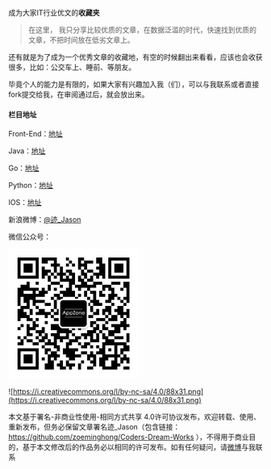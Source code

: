 成为大家IT行业优文的**收藏夹**

> 在这里， 我只分享比较优质的文章，在数据泛滥的时代，快速找到优质的文章，不把时间放在低劣文章上。

还有就是为了成为一个优秀文章的收藏地，有空的时候翻出来看看，应该也会收获很多，比如：公交车上、睡前、等朋友。

毕竟个人的能力是有限的，如果大家有兴趣加入我（们），可以与我联系或者直接fork提交给我，在审阅通过后，就会放出来。

#### 栏目地址

Front-End：[地址](https://github.com/zoeminghong/Coders-Dream-Works/blob/master/front-end/front-end.md)

Java：[地址](https://github.com/zoeminghong/Coders-Dream-Works/blob/master/java/java.md)

Go：[地址](https://github.com/zoeminghong/Coders-Dream-Works/blob/master/go/go.md)

Python：[地址](https://github.com/zoeminghong/Coders-Dream-Works/blob/master/python/python.md)

IOS：[地址](https://github.com/zoeminghong/Coders-Dream-Works/blob/master/ios/ios.md)



新浪微博：[@迹_Jason](http://weibo.com/jasongoo123)

微信公众号：

![](./appzone.jpeg)

![https://i.creativecommons.org/l/by-nc-sa/4.0/88x31.png](https://i.creativecommons.org/l/by-nc-sa/4.0/88x31.png)

本文基于署名-非商业性使用-相同方式共享 4.0许可协议发布，欢迎转载、使用、重新发布，但务必保留文章署名迹_Jason（包含链接：https://github.com/zoeminghong/Coders-Dream-Works ），不得用于商业目的，基于本文修改后的作品务必以相同的许可发布。如有任何疑问，请[微博](http://weibo.com/jasongoo123)与我联系